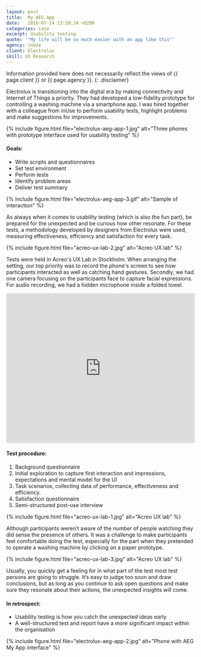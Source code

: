 ```yaml
---
layout: post
title:  My AEG App
date:   2016-07-14 13:20:34 +0200
categories: case
excerpt: Usability testing
quote: '"My life will be so much easier with an app like this"'
agency: inUse
client: Electrolux
skill: UX Research
---
```

Information provided here does not necessarily reflect the views of {{ page.client }} or {{ page.agency }}.
{: .disclaimer}

Electrolux is transitioning into the digital era by making connectivity and Internet of Things a priority. They had developed a low-fidelity prototype for controlling a washing machine via a smartphone app. I was hired together with a colleague from inUse to perform usability tests, highlight problems and make suggestions for improvements.

{% include figure.html file="electrolux-aeg-app-1.jpg" alt="Three phones with prototype interface used for usability testing" %}

#### Goals:
* Write scripts and questionnaires
* Set test environment
* Perform tests
* Identify problem areas
* Deliver test summary

{% include figure.html file="electrolux-aeg-app-3.gif" alt="Sample of interaction" %}

As always when it comes to usability testing (which is also the fun part), be prepared for the unexpected and be curious how other resonate. For these tests, a methodology developed by designers from Electrolux were used, measuring effectiveness, efficiency and satisfaction for every task.

{% include figure.html file="acreo-ux-lab-2.jpg" alt="Acreo UX lab" %}

Tests were held in Acreo's UX Lab in Stockholm. When arranging the setting, our top priority was to record the phone's screen to see how participants interacted as well as catching hand gestures. Secondly, we had one camera focusing on the participants face to capture facial expressions. For audio recording, we had a hidden microphone inside a folded towel.

<iframe width="100%" height="400px" src="https://www.youtube.com/embed/x709_xVmfo4?rel=0" frameborder="0" allow="autoplay; encrypted-media" allowfullscreen></iframe>

#### Test procedure:
1. Background questionnaire
2. Initial exploration to capture first interaction and impressions, expectations and mental model for the UI
3. Task scenarios,  collecting data of performance, effectiveness and efficiency.
4. Satisfaction questionnaire
5. Semi-structured post-use interview

{% include figure.html file="acreo-ux-lab-1.jpg" alt="Acreo UX lab" %}

Although participants weren’t aware of the number of people watching they did sense the presence of others. It was a challenge to make participants feel comfortable doing the test, especially for the part when they pretended to operate a washing machine by clicking on a paper prototype.

{% include figure.html file="acreo-ux-lab-3.jpg" alt="Acreo UX lab" %}

Usually, you quickly get a feeling for in what part of the test most test persons are going to struggle. It’s easy to judge too soon and draw conclusions, but as long as you continue to ask open questions and make sure they resonate about their actions, the unexpected insights will come.

#### In retrospect:
* Usability testing is how you catch the unexpected ideas early
* A well-structured test and report have a more significant impact within the organisation

{% include figure.html file="electrolux-aeg-app-2.jpg" alt="Phone with AEG My App interface" %}
